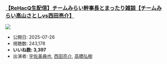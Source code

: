 ### [【ReHacQ生配信】チームみらい幹事長とまったり雑談【チームみらい高山さとしvs西田亮介】](https://www.youtube.com/watch?v=4vBs3DL5S2w)
[![](https://img.youtube.com/vi/4vBs3DL5S2w/sddefault.jpg)](https://www.youtube.com/watch?v=4vBs3DL5S2w)
-   公開日: 2025-07-26
-   視聴数: 243,178
-   **いいね数: 3,397**
-   出演者: [宇佐美典也](/rehacq_fan/people/宇佐美典也 "wikilink"), [西田亮介](/rehacq_fan/people/西田亮介 "wikilink"), [高橋弘樹](/rehacq_fan/people/高橋弘樹 "wikilink")

